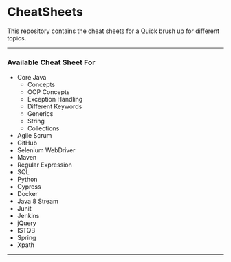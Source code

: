 # CheatSheets

This repository contains the cheat sheets for a Quick brush up for different topics.

---

### Available Cheat Sheet For
* Core Java 
  * Concepts
  * OOP Concepts
  * Exception Handling
  * Different Keywords
  * Generics
  * String
  * Collections
* Agile Scrum
* GitHub
* Selenium WebDriver
* Maven
* Regular Expression
* SQL
* Python
* Cypress
* Docker
* Java 8 Stream
* Junit
* Jenkins
* jQuery
* ISTQB
* Spring
* Xpath
---


